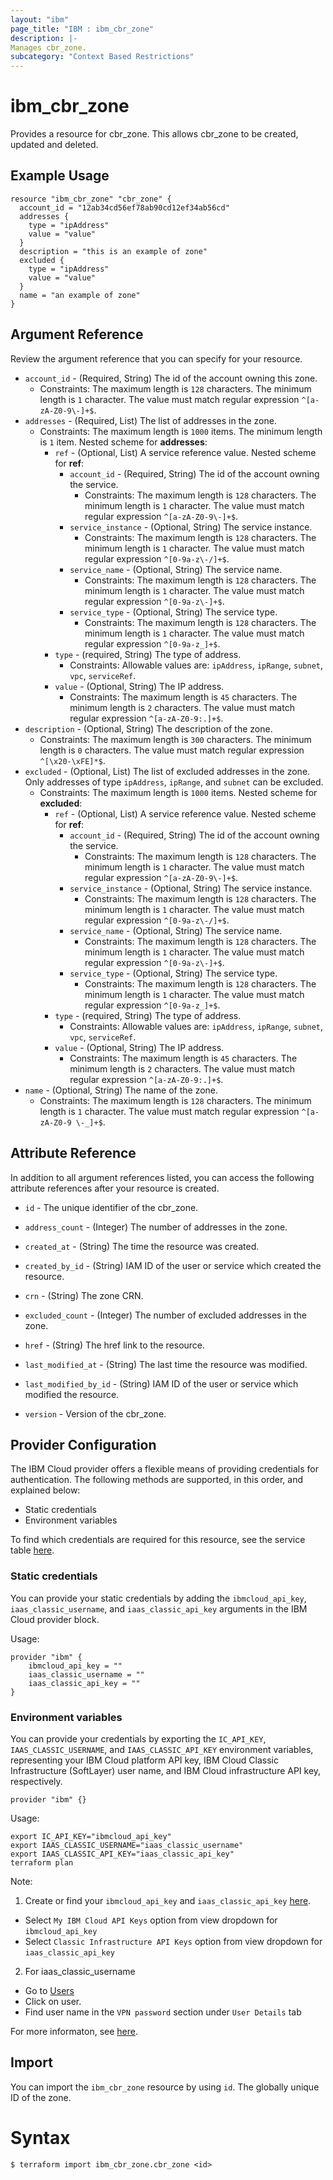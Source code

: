 ```yaml
---
layout: "ibm"
page_title: "IBM : ibm_cbr_zone"
description: |-
Manages cbr_zone.
subcategory: "Context Based Restrictions"
---
```


# ibm_cbr_zone

Provides a resource for cbr_zone. This allows cbr_zone to be created, updated and deleted.

## Example Usage

```hcl
resource "ibm_cbr_zone" "cbr_zone" {
  account_id = "12ab34cd56ef78ab90cd12ef34ab56cd"
  addresses {
    type = "ipAddress"
    value = "value"
  }
  description = "this is an example of zone"
  excluded {
    type = "ipAddress"
    value = "value"
  }
  name = "an example of zone"
}
```

## Argument Reference

Review the argument reference that you can specify for your resource.

* `account_id` - (Required, String) The id of the account owning this zone.
    * Constraints: The maximum length is `128` characters. The minimum length is `1` character. The value must match regular expression `^[a-zA-Z0-9\-]+$`.
* `addresses` - (Required, List) The list of addresses in the zone.
    * Constraints: The maximum length is `1000` items. The minimum length is `1` item.
      Nested scheme for **addresses**:
        * `ref` - (Optional, List) A service reference value.
          Nested scheme for **ref**:
            * `account_id` - (Required, String) The id of the account owning the service.
                * Constraints: The maximum length is `128` characters. The minimum length is `1` character. The value must match regular expression `^[a-zA-Z0-9\-]+$`.
            * `service_instance` - (Optional, String) The service instance.
                * Constraints: The maximum length is `128` characters. The minimum length is `1` character. The value must match regular expression `^[0-9a-z\-/]+$`.
            * `service_name` - (Optional, String) The service name.
                * Constraints: The maximum length is `128` characters. The minimum length is `1` character. The value must match regular expression `^[0-9a-z\-]+$`.
            * `service_type` - (Optional, String) The service type.
                * Constraints: The maximum length is `128` characters. The minimum length is `1` character. The value must match regular expression `^[0-9a-z_]+$`.
        * `type` - (required, String) The type of address.
            * Constraints: Allowable values are: `ipAddress`, `ipRange`, `subnet`, `vpc`, `serviceRef`.
        * `value` - (Optional, String) The IP address.
            * Constraints: The maximum length is `45` characters. The minimum length is `2` characters. The value must match regular expression `^[a-zA-Z0-9:.]+$`.
* `description` - (Optional, String) The description of the zone.
    * Constraints: The maximum length is `300` characters. The minimum length is `0` characters. The value must match regular expression `^[\x20-\xFE]*$`.
* `excluded` - (Optional, List) The list of excluded addresses in the zone. Only addresses of type `ipAddress`, `ipRange`, and `subnet` can be excluded.
    * Constraints: The maximum length is `1000` items.
      Nested scheme for **excluded**:
        * `ref` - (Optional, List) A service reference value.
          Nested scheme for **ref**:
            * `account_id` - (Required, String) The id of the account owning the service.
                * Constraints: The maximum length is `128` characters. The minimum length is `1` character. The value must match regular expression `^[a-zA-Z0-9\-]+$`.
            * `service_instance` - (Optional, String) The service instance.
                * Constraints: The maximum length is `128` characters. The minimum length is `1` character. The value must match regular expression `^[0-9a-z\-/]+$`.
            * `service_name` - (Optional, String) The service name.
                * Constraints: The maximum length is `128` characters. The minimum length is `1` character. The value must match regular expression `^[0-9a-z\-]+$`.
            * `service_type` - (Optional, String) The service type.
                * Constraints: The maximum length is `128` characters. The minimum length is `1` character. The value must match regular expression `^[0-9a-z_]+$`.
        * `type` - (required, String) The type of address.
            * Constraints: Allowable values are: `ipAddress`, `ipRange`, `subnet`, `vpc`, `serviceRef`.
        * `value` - (Optional, String) The IP address.
            * Constraints: The maximum length is `45` characters. The minimum length is `2` characters. The value must match regular expression `^[a-zA-Z0-9:.]+$`.
* `name` - (Optional, String) The name of the zone.
    * Constraints: The maximum length is `128` characters. The minimum length is `1` character. The value must match regular expression `^[a-zA-Z0-9 \-_]+$`.
## Attribute Reference

In addition to all argument references listed, you can access the following attribute references after your resource is created.

* `id` - The unique identifier of the cbr_zone.
* `address_count` - (Integer) The number of addresses in the zone.
* `created_at` - (String) The time the resource was created.
* `created_by_id` - (String) IAM ID of the user or service which created the resource.
* `crn` - (String) The zone CRN.
* `excluded_count` - (Integer) The number of excluded addresses in the zone.
* `href` - (String) The href link to the resource.
* `last_modified_at` - (String) The last time the resource was modified.
* `last_modified_by_id` - (String) IAM ID of the user or service which modified the resource.

* `version` - Version of the cbr_zone.

## Provider Configuration

The IBM Cloud provider offers a flexible means of providing credentials for authentication. The following methods are supported, in this order, and explained below:

- Static credentials
- Environment variables

To find which credentials are required for this resource, see the service table [here](https://cloud.ibm.com/docs/ibm-cloud-provider-for-terraform?topic=ibm-cloud-provider-for-terraform-provider-reference#required-parameters).

### Static credentials

You can provide your static credentials by adding the `ibmcloud_api_key`, `iaas_classic_username`, and `iaas_classic_api_key` arguments in the IBM Cloud provider block.

Usage:
```
provider "ibm" {
    ibmcloud_api_key = ""
    iaas_classic_username = ""
    iaas_classic_api_key = ""
}
```

### Environment variables

You can provide your credentials by exporting the `IC_API_KEY`, `IAAS_CLASSIC_USERNAME`, and `IAAS_CLASSIC_API_KEY` environment variables, representing your IBM Cloud platform API key, IBM Cloud Classic Infrastructure (SoftLayer) user name, and IBM Cloud infrastructure API key, respectively.

```
provider "ibm" {}
```

Usage:
```
export IC_API_KEY="ibmcloud_api_key"
export IAAS_CLASSIC_USERNAME="iaas_classic_username"
export IAAS_CLASSIC_API_KEY="iaas_classic_api_key"
terraform plan
```

Note:

1. Create or find your `ibmcloud_api_key` and `iaas_classic_api_key` [here](https://cloud.ibm.com/iam/apikeys).
- Select `My IBM Cloud API Keys` option from view dropdown for `ibmcloud_api_key`
- Select `Classic Infrastructure API Keys` option from view dropdown for `iaas_classic_api_key`
2. For iaas_classic_username
- Go to [Users](https://cloud.ibm.com/iam/users)
- Click on user.
- Find user name in the `VPN password` section under `User Details` tab

For more informaton, see [here](https://registry.terraform.io/providers/IBM-Cloud/ibm/latest/docs#authentication).

## Import

You can import the `ibm_cbr_zone` resource by using `id`. The globally unique ID of the zone.

# Syntax
```
$ terraform import ibm_cbr_zone.cbr_zone <id>
```

